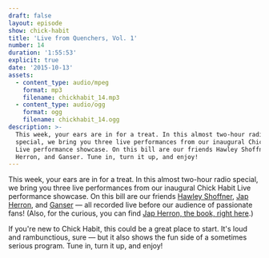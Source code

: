 ```yaml
---
draft: false 
layout: episode
show: chick-habit
title: 'Live from Quenchers, Vol. 1'
number: 14
duration: '1:55:53'
explicit: true
date: '2015-10-13'
assets:
  - content_type: audio/mpeg
    format: mp3
    filename: chickhabit_14.mp3
  - content_type: audio/ogg
    format: ogg
    filename: chickhabit_14.ogg
description: >-
  This week, your ears are in for a treat. In this almost two-hour radio
  special, we bring you three live performances from our inaugural Chick Habit
  Live performance showcase. On this bill are our friends Hawley Shoffner, Jap
  Herron, and Ganser. Tune in, turn it up, and enjoy!
---
```

This week, your ears are in for a treat. In this almost two-hour radio special, we bring you three live performances from our inaugural Chick Habit Live performance showcase. On this bill are our friends [Hawley Shoffner](http://hawleyshoffner.com), [Jap Herron](http://japherron.bandcamp.com), and [Ganser](http://ganser.bandcamp.com) &mdash; all recorded live before our audience of passionate fans! (Also, for the curious, you can find [Jap Herron, the book, right here](https://archive.org/stream/japherronnovelwr00hutciala).)

If you're new to Chick Habit, this could be a great place to start. It's loud and rambunctious, sure &mdash; but it also shows the fun side of a sometimes serious program. Tune in, turn it up, and enjoy!
